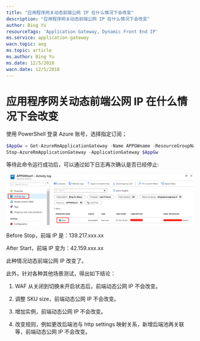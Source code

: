 ```yaml
---
title: "应用程序网关动态前端公网 IP 在什么情况下会改变"
description: "应用程序网关动态前端公网 IP 在什么情况下会改变"
author: Bing Yu
resourceTags: 'Application Gateway, Dynamic Front End IP'
ms.service: application-gateway
wacn.topic: aog
ms.topic: article
ms.author: Bing Yu
ms.date: 12/5/2018
wacn.date: 12/5/2018
---
```


# 应用程序网关动态前端公网 IP 在什么情况下会改变

使用 PowerShell 登录 Azure 账号，选择指定订阅；

```powershell
$AppGw = Get-AzureRmApplicationGateway -Name APPGWname -ResourceGroupName bingresourcegroup-E
Stop-AzureRmApplicationGateway -ApplicationGateway $AppGw
```

等待此命令运行成功后，可以通过如下日志再次确认是否已经停止:

![01](media/aog-application-gateway-when-dynamic-front-end-ip-will-change/01.png "01")

Before Stop，前端 IP 是：139.217.xxx.xx

After Start，前端 IP 变为：42.159.xxx.xx

此种情况动态前端公网 IP 改变了。

此外，针对各种其他场景测试，得出如下结论：

1. WAF 从关闭到切换未开启状态后，前端动态公网 IP 不会改变。

2. 调整 SKU size，前端动态公网 IP 不会改变。

3. 增加实例，前端动态公网 IP 不会改变。

4. 改变规则，例如更改后端池与 http settings 映射关系，新增后端池再关联等，前端动态公网 IP 不会改变。
